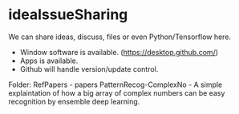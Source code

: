# ideaIssueSharing
We can share ideas, discuss, files or even Python/Tensorflow here.
- Window software is available. (https://desktop.github.com/)
- Apps is available.
- Github will handle version/update control.

Folder:
RefPapers - papers
PatternRecog-ComplexNo - A simple explaintation of how a big array of complex numbers can be easy recognition by ensemble deep learning.


 
